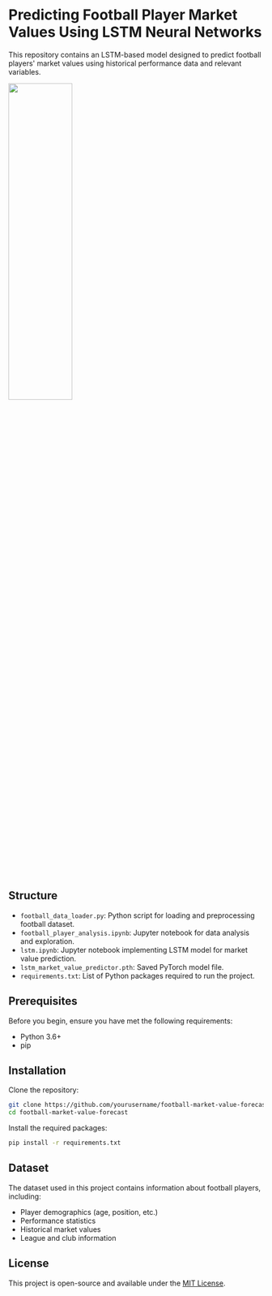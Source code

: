 # Predicting Football Player Market Values Using LSTM Neural Networks
This repository contains an LSTM-based model designed to predict football players' market values using historical performance data and relevant variables.

<img src = "https://github.com/YashK-27/football_market_value_forecast/assets/43418191/9cdc1c88-4c85-4c22-9db5-e185f66d1796" width=50% height=40%> 

## Structure

- `football_data_loader.py`: Python script for loading and preprocessing football dataset.
- `football_player_analysis.ipynb`: Jupyter notebook for data analysis and exploration.
- `lstm.ipynb`: Jupyter notebook implementing LSTM model for market value prediction.
- `lstm_market_value_predictor.pth`: Saved PyTorch model file.
- `requirements.txt`: List of Python packages required to run the project.

## Prerequisites
Before you begin, ensure you have met the following requirements:
- Python 3.6+
- pip

## Installation

Clone the repository:

```bash
git clone https://github.com/yourusername/football-market-value-forecast.git
cd football-market-value-forecast
```

Install the required packages:

```bash
pip install -r requirements.txt
```

## Dataset

The dataset used in this project contains information about football players, including:
- Player demographics (age, position, etc.)
- Performance statistics
- Historical market values
- League and club information

## License
This project is open-source and available under the [MIT License](LICENSE).

